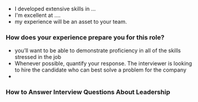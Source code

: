 * I developed extensive skills in ... 
* I'm excellent at ....
* my experience will be an asset to your team.

### How does your experience prepare you for this role?


* you’ll want to be able to demonstrate proficiency in all of the skills stressed in the job 
* Whenever possible, quantify your response. The interviewer is looking to hire the candidate who can best solve a problem for the company
*

### How to Answer Interview Questions About Leadership
